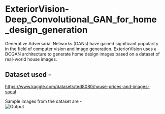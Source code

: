 # ExteriorVision-Deep_Convolutional_GAN_for_home_design_generation
Generative Adversarial Networks (GANs) have gained significant popularity in the field of computer vision and image generation. ExteriorVision uses a DCGAN architecture to generate home design images based on a dataset of real-world house images.  

## Dataset used -
   https://www.kaggle.com/datasets/ted8080/house-prices-and-images-socal  
     
   Sample images from the dataset are -  
   ![Output](https://github.com/Yash-C1/ExteriorVision-Deep_Convolutional_GAN_for_home_design_generation/blob/main/sample_images.png)

   
